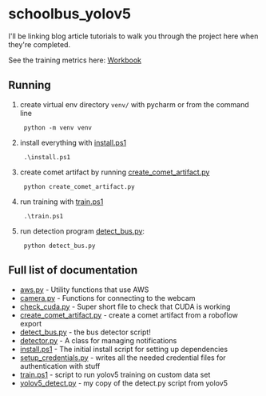 # schoolbus_yolov5
I'll be linking blog article tutorials to walk you through the project here when they're completed.

See the training metrics here: [Workbook](https://www.comet.com/kristenkehrer/schoolbus-yolov5-take2/view/new/panels)

## Running
1. create virtual env directory `venv/` with pycharm or from the command line
   ```
    python -m venv venv
   ```
3. install everything with [install.ps1](./install.ps1)
   ```
    .\install.ps1
   ```
4. create comet artifact by running [create_comet_artifact.py](./create_comet_artifact.py)
   ```
    python create_comet_artifact.py
   ```
5. run training with  [train.ps1](./train.ps1)
   ```
    .\train.ps1
   ```
6. run detection program [detect_bus.py](./detect_bus.py):
   ```
    python detect_bus.py
   ```


## Full list of documentation
* [aws.py](./aws.py) - Utility functions that use AWS
* [camera.py](./camera.py) - Functions for connecting to the webcam
* [check_cuda.py](./check_cuda.py) - Super short file to check that CUDA is working
* [create_comet_artifact.py](./create_comet_artifact.py) - create a comet artifact from a roboflow export
* [detect_bus.py](./detect_bus.py) - the bus detector script!
* [detector.py](./detector.py) - A class for managing notifications
* [install.ps1](./install.ps1) - The initial install script for setting up dependencies
* [setup_credentials.py](./setup_credentials.py) - writes all the needed credential files for authentication with stuff
* [train.ps1](./train.ps1) - script to run yolov5 training on custom data set
* [yolov5_detect.py](./yolov5_detect.py) - my copy of the detect.py script from yolov5
